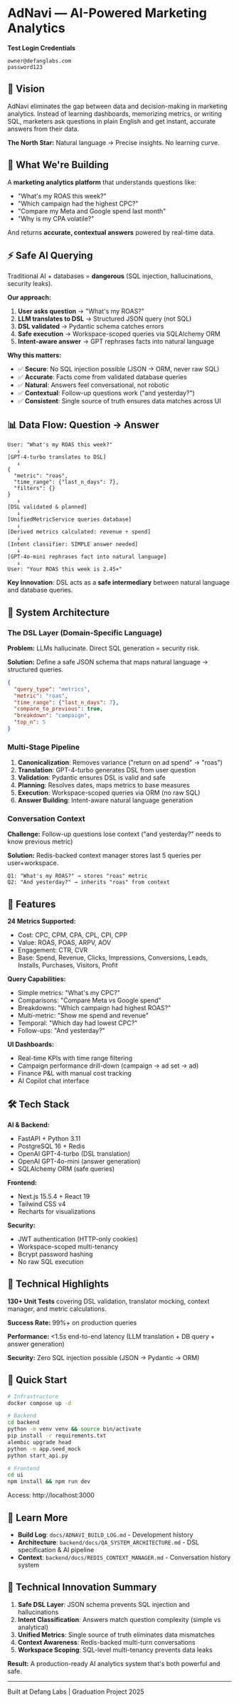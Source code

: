 # AdNavi — AI-Powered Marketing Analytics

**Test Login Credentials**
```
owner@defanglabs.com
password123
```

## 🌟 Vision

AdNavi eliminates the gap between data and decision-making in marketing analytics. Instead of learning dashboards, memorizing metrics, or writing SQL, marketers ask questions in plain English and get instant, accurate answers from their data.

**The North Star:** Natural language → Precise insights. No learning curve.

## 🎯 What We're Building

A **marketing analytics platform** that understands questions like:
- "What's my ROAS this week?"
- "Which campaign had the highest CPC?"
- "Compare my Meta and Google spend last month"
- "Why is my CPA volatile?"

And returns **accurate, contextual answers** powered by real-time data.

## ⚡ Safe AI Querying

Traditional AI + databases = **dangerous** (SQL injection, hallucinations, security leaks).

**Our approach:**
1. **User asks question** → "What's my ROAS?"
2. **LLM translates to DSL** → Structured JSON query (not SQL)
3. **DSL validated** → Pydantic schema catches errors
4. **Safe execution** → Workspace-scoped queries via SQLAlchemy ORM
5. **Intent-aware answer** → GPT rephrases facts into natural language

**Why this matters:**
- ✅ **Secure**: No SQL injection possible (JSON → ORM, never raw SQL)
- ✅ **Accurate**: Facts come from validated database queries
- ✅ **Natural**: Answers feel conversational, not robotic
- ✅ **Contextual**: Follow-up questions work ("and yesterday?")
- ✅ **Consistent**: Single source of truth ensures data matches across UI

## 📊 Data Flow: Question → Answer

```
User: "What's my ROAS this week?"
   ↓
[GPT-4-turbo translates to DSL]
   ↓
{
  "metric": "roas",
  "time_range": {"last_n_days": 7},
  "filters": {}
}
   ↓
[DSL validated & planned]
   ↓
[UnifiedMetricService queries database]
   ↓
[Derived metrics calculated: revenue ÷ spend]
   ↓
[Intent classifier: SIMPLE answer needed]
   ↓
[GPT-4o-mini rephrases fact into natural language]
   ↓
User: "Your ROAS this week is 2.45×"
```

**Key Innovation**: DSL acts as a **safe intermediary** between natural language and database queries.

## 🎨 System Architecture

### The DSL Layer (Domain-Specific Language)

**Problem:** LLMs hallucinate. Direct SQL generation = security risk.

**Solution:** Define a safe JSON schema that maps natural language → structured queries.

```json
{
  "query_type": "metrics",
  "metric": "roas",
  "time_range": {"last_n_days": 7},
  "compare_to_previous": true,
  "breakdown": "campaign",
  "top_n": 5
}
```

### Multi-Stage Pipeline

1. **Canonicalization**: Removes variance ("return on ad spend" → "roas")
2. **Translation**: GPT-4-turbo generates DSL from user question
3. **Validation**: Pydantic ensures DSL is valid and safe
4. **Planning**: Resolves dates, maps metrics to base measures
5. **Execution**: Workspace-scoped queries via ORM (no raw SQL)
6. **Answer Building**: Intent-aware natural language generation

### Conversation Context

**Challenge:** Follow-up questions lose context ("and yesterday?" needs to know previous metric)

**Solution:** Redis-backed context manager stores last 5 queries per user+workspace.

```
Q1: "What's my ROAS?" → stores "roas" metric
Q2: "And yesterday?" → inherits "roas" from context
```

## 🚀 Features

**24 Metrics Supported:**
- Cost: CPC, CPM, CPA, CPL, CPI, CPP
- Value: ROAS, POAS, ARPV, AOV  
- Engagement: CTR, CVR
- Base: Spend, Revenue, Clicks, Impressions, Conversions, Leads, Installs, Purchases, Visitors, Profit

**Query Capabilities:**
- Simple metrics: "What's my CPC?"
- Comparisons: "Compare Meta vs Google spend"
- Breakdowns: "Which campaign had highest ROAS?"
- Multi-metric: "Show me spend and revenue"
- Temporal: "Which day had lowest CPC?"
- Follow-ups: "And yesterday?"

**UI Dashboards:**
- Real-time KPIs with time range filtering
- Campaign performance drill-down (campaign → ad set → ad)
- Finance P&L with manual cost tracking
- AI Copilot chat interface

## 🛠️ Tech Stack

**AI & Backend:**
- FastAPI + Python 3.11
- PostgreSQL 16 + Redis
- OpenAI GPT-4-turbo (DSL translation)
- OpenAI GPT-4o-mini (answer generation)
- SQLAlchemy ORM (safe queries)

**Frontend:**
- Next.js 15.5.4 + React 19
- Tailwind CSS v4
- Recharts for visualizations

**Security:**
- JWT authentication (HTTP-only cookies)
- Workspace-scoped multi-tenancy
- Bcrypt password hashing
- No raw SQL execution

## 🧪 Technical Highlights

**130+ Unit Tests** covering DSL validation, translator mocking, context manager, and metric calculations.

**Success Rate:** 99%+ on production queries

**Performance:** <1.5s end-to-end latency (LLM translation + DB query + answer generation)

**Security:** Zero SQL injection possible (JSON → Pydantic → ORM)

## 🚦 Quick Start

```bash
# Infrastructure
docker compose up -d

# Backend
cd backend
python -m venv venv && source bin/activate
pip install -r requirements.txt
alembic upgrade head
python -m app.seed_mock
python start_api.py

# Frontend  
cd ui
npm install && npm run dev
```

Access: http://localhost:3000

## 📖 Learn More

- **Build Log**: `docs/ADNAVI_BUILD_LOG.md` - Development history
- **Architecture**: `backend/docs/QA_SYSTEM_ARCHITECTURE.md` - DSL specification & AI pipeline
- **Context**: `backend/docs/REDIS_CONTEXT_MANAGER.md` - Conversation history system

## 🎯 Technical Innovation Summary


1. **Safe DSL Layer**: JSON schema prevents SQL injection and hallucinations
2. **Intent Classification**: Answers match question complexity (simple vs analytical)
3. **Unified Metrics**: Single source of truth eliminates data mismatches
4. **Context Awareness**: Redis-backed multi-turn conversations
5. **Workspace Scoping**: SQL-level multi-tenancy prevents data leaks

**Result:** A production-ready AI analytics system that's both powerful and safe.

---

Built at Defang Labs | Graduation Project 2025
